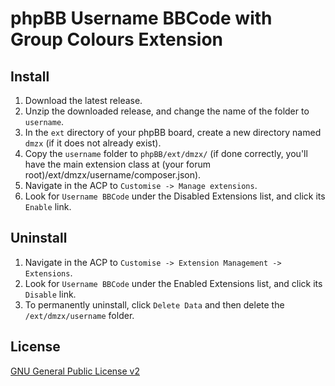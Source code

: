 # phpBB Username BBCode with Group Colours Extension

## Install

1. Download the latest release.
2. Unzip the downloaded release, and change the name of the folder to `username`.
3. In the `ext` directory of your phpBB board, create a new directory named `dmzx` (if it does not already exist).
4. Copy the `username` folder to `phpBB/ext/dmzx/` (if done correctly, you'll have the main extension class at (your forum root)/ext/dmzx/username/composer.json).
5. Navigate in the ACP to `Customise -> Manage extensions`.
6. Look for `Username BBCode` under the Disabled Extensions list, and click its `Enable` link.

## Uninstall

1. Navigate in the ACP to `Customise -> Extension Management -> Extensions`.
2. Look for `Username BBCode` under the Enabled Extensions list, and click its `Disable` link.
3. To permanently uninstall, click `Delete Data` and then delete the `/ext/dmzx/username` folder.

## License
[GNU General Public License v2](http://opensource.org/licenses/GPL-2.0)
